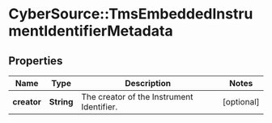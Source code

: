 # CyberSource::TmsEmbeddedInstrumentIdentifierMetadata

## Properties
Name | Type | Description | Notes
------------ | ------------- | ------------- | -------------
**creator** | **String** | The creator of the Instrument Identifier. | [optional] 


